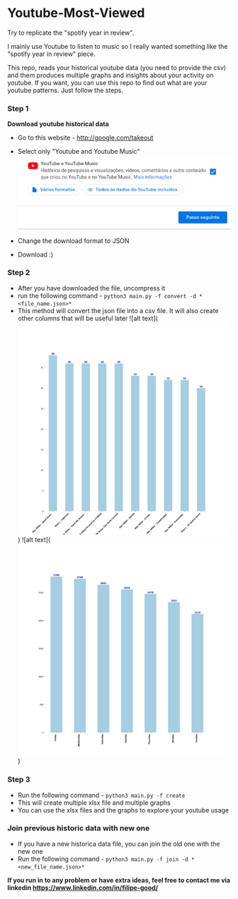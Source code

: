 # Youtube-Most-Viewed
Try to replicate the "spotify year in review".

I mainly use Youtube to listen to music so I really wanted something like the "spotify year in review" piece. 

This repo, reads your historical youtube data (you need to provide the csv) and them produces multiple graphs and insights about your activity on youtube.
If you want, you can use this repo to find out what are your youtube patterns. Just follow the steps.

### Step 1 
**Download youtube historical data**
- Go to this website - http://google.com/takeout
- Select only "Youtube and Youtube Music"
![alt text](https://github.com/FilipeGood/Youtube-Most-Viewed/blob/main/Readme%20Images/Screenshot%20from%202021-01-23%2020-18-58.png)

- Change the download format to JSON
- Download :)



### Step 2
- After you have downloaded the file, uncompress it
- run the following command - `python3 main.py -f convert -d *<file_name.json>*`
- This method will convert the json file into a csv file. It will also create other columns that will be useful later
![alt text](![alt text](https://github.com/FilipeGood/Youtube-Most-Viewed/blob/main/Readme%20Images/top_10_titles.jpg))
![alt text](![alt text](https://github.com/FilipeGood/Youtube-Most-Viewed/blob/main/Readme%20Images/views_by_day_of_week.jpg))



### Step 3
- Run the following command - `python3 main.py -f create`
- This will create multiple xlsx file and multiple graphs
- You can use the xlsx files and the graphs to explore your youtube usage



### Join previous historic data with new one
- If you have a new historica data file, you can join the old one with the new one 
- Run the following command -  `python3 main.py -f join -d *<new_file_name.json>*`






**If you run in to any problem or have extra ideas, feel free to contact me via linkedin https://www.linkedin.com/in/filipe-good/**
